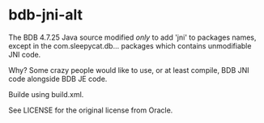 # bdb-jni-alt #

The BDB 4.7.25 Java source modified _only_ to add 'jni' to packages names, except in the com.sleepycat.db... packages which contains unmodifiable JNI code.

Why? Some crazy people would like to use, or at least compile, BDB JNI code alongside BDB JE code.

Builde using build.xml.

See LICENSE for the original license from Oracle.
